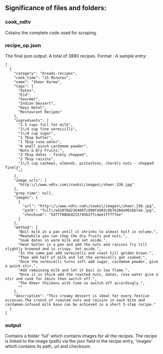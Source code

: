 ## Significance of files and folders:
### cook_ndtv
Cotains the complete code used for scraping.

### recipe_op.json
The final json output. A total of 3890 recipes.
Format : A sample entry:
```
[
  {
    "category": "breads-recipes",
    "cook_time": "25 Minutes",
    "name": "Sheer Korma",
    "tags": [
      "Dates",
      "Eid",
      "Gourmet",
      "Indian Dessert",
      "Keys Hotel",
      "Restaurant Recipes"
    ],
    "ingredients": [
      "2.5 cups full fat milk",
      "1\/4 cup fine vermicilli",
      "1\/4 cup sugar",
      "1 Tbsp butter",
      "1 Tbsp rose water",
      "A small pinch cardamom powder",
      "Nuts & Dry Fruits:",
      "2 Tbsp dates - finely chopped",
      "2 Tbsp raisins",
      "1\/3 cup cashews, almonds, pistachios, charoli nuts - chopped finely",
      ""
    ],
    "image_urls": [
      "http:\/\/www.ndtv.com\/cooks\/images\/sheer.330.jpg"
    ],
    "prep_time": null,
    "images": [
      {
        "url": "http:\/\/www.ndtv.com\/cooks\/images\/sheer.330.jpg",
        "path": "full\/e41078d236460fc990fa993c9b763b0a9616b7ae.jpg",
        "checksum": "5d77f08bb4215745b2f7c4ee1ffff7ee"
      }
    ],
    "method": [
      "Boil milk in a pan until it shrinks to almost half in volume.",
      "Meanwhile you can chop the dry fruits and nuts.",
      "Soak dates in warm milk and set aside.",
      "Heat butter in a pan and add the nuts and raisins fry till slightly browned and is crispy. Set aside.",
      "In the same pan add vermicelli and roast till golden brown.",
      "Then add half of milk and let the vermicelli get cooked.",
      "Once the vermicelli turns soft add sugar, cardamom powder, give a quick stir.",
      "Add remaining milk and let it boil in low flame.",
      "Once it is thick add the roasted nuts, dates, rose water give a stir and cook for 2mins then switch off.",
      "The Kheer thickens with time so switch off accordingly.",
      ""
    ],
    "description": "This creamy dessert is ideal for every festive occasion.The crunch of roasted nuts and raisins in each bite and cardamom-infused milk base can be achieved in a short 5-step recipe."
  }
]
```
### output
Contains a folder 'full' which contains images for all the recipes. The recipe is linked to the image (path) via the json field in the recipe entry, 'images' which contains its path, url and checksum.
